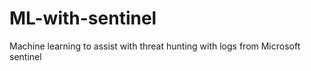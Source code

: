 # ML-with-sentinel
Machine learning to assist with threat hunting with logs from Microsoft sentinel
